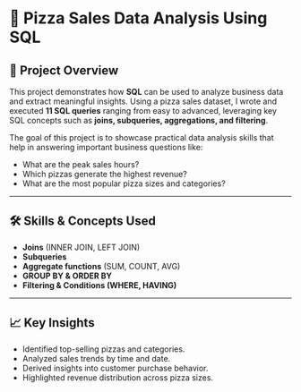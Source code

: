 # 🍕 Pizza Sales Data Analysis Using SQL  

## **📌 Project Overview**  
This project demonstrates how **SQL** can be used to analyze business data and extract meaningful insights. Using a pizza sales dataset, I wrote and executed **11 SQL queries** ranging from easy to advanced, leveraging key SQL concepts such as **joins, subqueries, aggregations, and filtering**.  

The goal of this project is to showcase practical data analysis skills that help in answering important business questions like:  
- What are the peak sales hours?  
- Which pizzas generate the highest revenue?  
- What are the most popular pizza sizes and categories?  

---

## **🛠️ Skills & Concepts Used**  
- **Joins** (INNER JOIN, LEFT JOIN)  
- **Subqueries**  
- **Aggregate functions** (SUM, COUNT, AVG)  
- **GROUP BY & ORDER BY**  
- **Filtering & Conditions (WHERE, HAVING)**  

---

## **📈 Key Insights**  
- Identified top-selling pizzas and categories.  
- Analyzed sales trends by time and date.  
- Derived insights into customer purchase behavior.  
- Highlighted revenue distribution across pizza sizes.  
